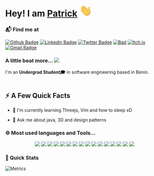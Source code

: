 <h1>
	Hey! I am
	<a href="https://github.com/Patzi275">Patrick</a>
	<img src="https://raw.githubusercontent.com/ABSphreak/ABSphreak/master/gifs/Hi.gif" width="40">
</h1>

<!-- Social links : 
	Links to your social media accounts.
-->
<p align="center">

<h3>📬 Find me at</h3>

[![Github Badge](http://img.shields.io/badge/-Github-black?style=flat-circle&logo=github&link=https://github.com/Patzi275/)](https://github.com/Patzi275/)
[![Linkedin Badge](https://img.shields.io/badge/-LinkedIn-blue?style=flat-circle&logo=Linkedin&logoColor=white&link=https://www.linkedin.com/in/patrick-zocli/)](https://www.linkedin.com/in/patrick-zocli/)
[![Twitter Badge](https://img.shields.io/badge/-Twitter-blue?style=flat-circle&logo=Twitter&logoColor=white&link=https://twitter.com/patzidev)](https://twitter.com/patzidev)
[![Bad](https://www.codewars.com/users/PatrickZ/badges/micro)](https://www.codewars.com/users/PatrickZ/badges/micro)
[![Itch.io](https://img.shields.io/badge/Itch-%23FF0B34.svg?style=circle&logo=Itch.io&logoColor=white)](https://patziroyal.itch.io)
[![Gmail Badge](https://img.shields.io/badge/-Gmail-d14836?logo=Gmail&logoColor=white&link=mailto:patrickzocli3@gmail.com)](mailto:patrickzocli3@gmail.com) 
<img src="https://komarev.com/ghpvc/?username=Patzi275&style=flat-square&color=red" alt=""/>

</p>

### A little beat more... <img src="https://media.giphy.com/media/VgCDAzcKvsR6OM0uWg/giphy.gif" width="50"> 

I'm an **Undergrad Student🎓** in software engineering based in Benin.   
<br>
## ⚡️ A Few Quick Facts

- 🌱 I'm currently learning Threejs, Vim and how to sleep xD

- 💬 Ask me about java, 3D and design patterns

### ⚙️ Most used languages and Tools...
<p align="center">
	<img height='35' src="https://cdn.jsdelivr.net/gh/devicons/devicon/icons/cplusplus/cplusplus-original.svg" /> <img height='35' src="https://cdn.jsdelivr.net/gh/devicons/devicon/icons/java/java-original.svg" /> <img height='35' src="https://cdn.jsdelivr.net/gh/devicons/devicon/icons/php/php-original.svg" /> <img height='35' src="https://cdn.jsdelivr.net/gh/devicons/devicon/icons/bash/bash-plain.svg" /> <img height='35' src="https://cdn.jsdelivr.net/gh/devicons/devicon/icons/javascript/javascript-original.svg" /> <img height='35' src="https://cdn.jsdelivr.net/gh/devicons/devicon/icons/html5/html5-original.svg" /> <img height='35' src="https://cdn.jsdelivr.net/gh/devicons/devicon/icons/css3/css3-original.svg" /> <img height='35' src="https://cdn.jsdelivr.net/gh/devicons/devicon/icons/sass/sass-original.svg" /> <img height='35' src="https://cdn.jsdelivr.net/gh/devicons/devicon/icons/mysql/mysql-original-wordmark.svg" /> <img height='35' src="https://cdn.jsdelivr.net/gh/devicons/devicon/icons/laravel/laravel-plain.svg" /> <img height='35' src="https://cdn.jsdelivr.net/gh/devicons/devicon/icons/jquery/jquery-original.svg" /> <img height='35' src="https://cdn.jsdelivr.net/gh/devicons/devicon/icons/react/react-original-wordmark.svg" /> <img height='35' src="https://cdn.jsdelivr.net/gh/devicons/devicon/icons/angularjs/angularjs-original.svg" /> <img height='35' src="https://cdn.jsdelivr.net/gh/devicons/devicon/icons/tailwindcss/tailwindcss-plain.svg" />  <img height='35' src="https://cdn.jsdelivr.net/gh/devicons/devicon/icons/bootstrap/bootstrap-original.svg" /> <img height='35' src="https://cdn.jsdelivr.net/gh/devicons/devicon/icons/git/git-original.svg" /> 
</p>

### 🚀 Quick Stats
![Metrics](https://metrics.lecoq.io/Patzi275?template=classic&achievements=1&introduction=1&languages=1&posts=1&base=header%2C%20activity%2C%20community%2C%20repositories%2C%20metadata&base.indepth=false&base.hireable=false&base.skip=false&languages=false&languages.ignored=html%2C%20css&languages.limit=8&languages.threshold=0%25&languages.other=false&languages.colors=github&languages.sections=most-used&languages.indepth=false&languages.analysis.timeout=15&languages.analysis.timeout.repositories=7.5&languages.categories=markup%2C%20programming&languages.recent.categories=markup%2C%20programming&languages.recent.load=300&languages.recent.days=14&achievements=false&achievements.threshold=S&achievements.secrets=true&achievements.display=detailed&achievements.limit=0&introduction=false&introduction.title=true&posts=false&posts.source=dev.to&posts.user=.user.login&posts.descriptions=true&posts.covers=true&posts.limit=4&config.timezone=Africa%2FPorto-Novo&config.twemoji=true)
